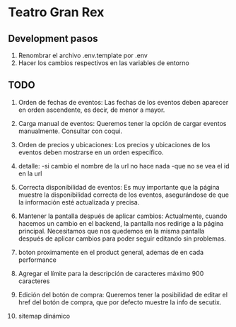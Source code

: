 # Teatro Gran Rex

## Development pasos

1. Renombrar el archivo .env.template por .env
2. Hacer los cambios respectivos en las variables de entorno

## TODO 

1. Orden de fechas de eventos: Las fechas de los eventos deben aparecer en orden ascendente, es decir, de menor a mayor.

2. Carga manual de eventos: Queremos tener la opción de cargar eventos manualmente. Consultar con coqui.

3. Orden de precios y ubicaciones: Los precios y ubicaciones de los eventos deben mostrarse en un orden específico.

4. detalle:
   -si cambio el nombre de la url no hace nada
   -que no se vea el id en la url

5. Correcta disponibilidad de eventos: Es muy importante que la página muestre la disponibilidad correcta de los eventos, asegurándose de que la información esté actualizada y precisa.

6. Mantener la pantalla después de aplicar cambios: Actualmente, cuando hacemos un cambio en el backend, la pantalla nos redirige a la página principal. Necesitamos que nos quedemos en la misma pantalla después de aplicar cambios para poder seguir editando sin problemas.

7. boton proximamente en el product general, ademas de en cada performance

8. Agregar el límite para la descripción de caracteres máximo 900 caracteres

13. Edición del botón de compra: Queremos tener la posibilidad de editar el href del botón de compra, que por defecto muestre la info de secutix.

14. sitemap dinámico
